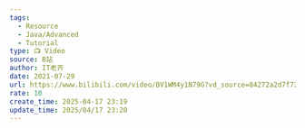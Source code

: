 ```yaml
---
tags:
  - Resource
  - Java/Advanced
  - Tutorial
type: 📺 Video
source: B站
author: IT老齐
date: 2021-07-29
url: https://www.bilibili.com/video/BV1WM4y1N79G?vd_source=84272a2d7f72158b38778819be5bc6ad
rate: 10
create_time: 2025-04-17 23:19
update_time: 2025/04/17 23:20
---
```

